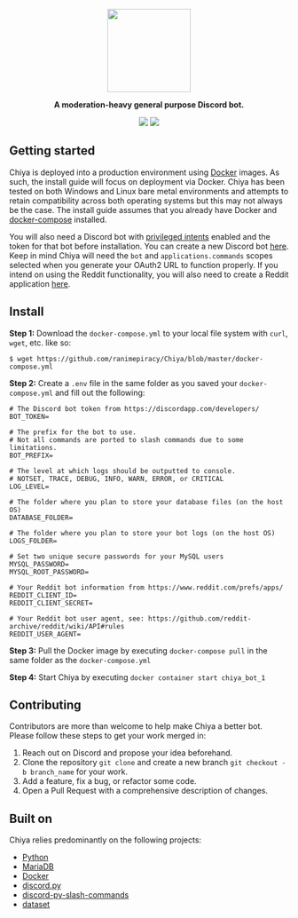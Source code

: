 
<p align="center">
<img width="150" height="150" src="https://i.imgur.com/Lkqobis.png">
</p>

<p align="center">
<b>A moderation-heavy general purpose Discord bot.</b>
</p>

<p align="center">
<a href="https://discord.gg/piracy"><img src="https://img.shields.io/discord/622243127435984927?label=Discord&logo=discord"></a> <a href="https://github.com/ranimepiracy/Chiya/actions"><img src="https://github.com/ranimepiracy/Chiya/workflows/Docker/badge.svg?branch=master"></a>
</p>

## Getting started

Chiya is deployed into a production environment using [Docker](https://docs.docker.com/engine/reference/run/) images. As such, the install guide will focus on deployment via Docker. Chiya has been tested on both Windows and Linux bare metal environments and attempts to retain compatibility across both operating systems but this may not always be the case. The install guide assumes that you already have Docker and [docker-compose](https://docs.docker.com/compose/) installed.

You will also need a Discord bot with [privileged intents](https://discordpy.readthedocs.io/en/stable/intents.html) enabled and the token for that bot before installation. You can create a new Discord bot [here](https://discord.com/developers/). Keep in mind Chiya will need the `bot` and `applications.commands` scopes selected when you generate your OAuth2 URL to function properly. If you intend on using the Reddit functionality, you will also need to create a Reddit application [here](https://www.reddit.com/prefs/apps/).

## Install

**Step 1:** Download the `docker-compose.yml` to your local file system with `curl`, `wget`, etc. like so:
```
$ wget https://github.com/ranimepiracy/Chiya/blob/master/docker-compose.yml
```

**Step 2:** Create a `.env` file in the same folder as you saved your `docker-compose.yml` and fill out the following:

```env
# The Discord bot token from https://discordapp.com/developers/
BOT_TOKEN=

# The prefix for the bot to use. 
# Not all commands are ported to slash commands due to some limitations.
BOT_PREFIX=

# The level at which logs should be outputted to console.
# NOTSET, TRACE, DEBUG, INFO, WARN, ERROR, or CRITICAL
LOG_LEVEL=

# The folder where you plan to store your database files (on the host OS)
DATABASE_FOLDER=

# The folder where you plan to store your bot logs (on the host OS)
LOGS_FOLDER=

# Set two unique secure passwords for your MySQL users
MYSQL_PASSWORD=
MYSQL_ROOT_PASSWORD=

# Your Reddit bot information from https://www.reddit.com/prefs/apps/
REDDIT_CLIENT_ID=
REDDIT_CLIENT_SECRET=

# Your Reddit bot user agent, see: https://github.com/reddit-archive/reddit/wiki/API#rules
REDDIT_USER_AGENT=
```

**Step 3:** Pull the Docker image by executing `docker-compose pull` in the same folder as the `docker-compose.yml`

**Step 4:** Start Chiya by executing `docker container start chiya_bot_1`

## Contributing

Contributors are more than welcome to help make Chiya a better bot. Please follow these steps to get your work merged in:

1. Reach out on Discord and propose your idea beforehand.
2. Clone the repository `git clone` and create a new branch `git checkout -b branch_name` for your work.
3. Add a feature, fix a bug, or refactor some code.
4. Open a Pull Request with a comprehensive description of changes.

## Built on

Chiya relies predominantly on the following projects:

* [Python](https://www.python.org/)
* [MariaDB](https://mariadb.org/)
* [Docker](https://www.docker.com/)
* [discord.py](https://github.com/Rapptz/discord.py)
* [discord-py-slash-commands](https://github.com/discord-py-slash-commands/)
* [dataset](https://dataset.readthedocs.io)
